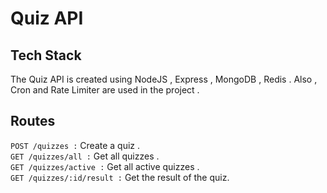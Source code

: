 # Quiz API

## Tech Stack

The Quiz API is created using NodeJS , Express , MongoDB , Redis . Also , Cron and Rate Limiter are used in the project .

## Routes 

`POST /quizzes :` Create a quiz .\
`GET /quizzes/all :` Get all quizzes . \
`GET /quizzes/active :` Get all active quizzes . \
`GET /quizzes/:id/result :` Get the result of the quiz. 


